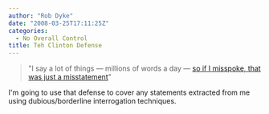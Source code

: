 ```yaml
---
author: "Rob Dyke"
date: "2008-03-25T17:11:25Z"
categories:
  - No Overall Control
title: Teh Clinton Defense
---
```

> "I say a lot of things &#8212; millions of words a day &#8212; [so if I misspoke, that was just a misstatement](http://edition.cnn.com/2008/POLITICS/03/25/campaign.wrap/index.html "CNN Hilary Clinton story")"

I'm going to use that defense to cover any statements extracted from me using dubious/borderline interrogation techniques.
